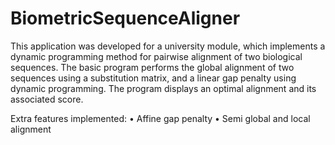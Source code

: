 # BiometricSequenceAligner
This application was developed for a university module, which implements a dynamic programming method for pairwise alignment of two biological sequences. The basic program performs the global alignment of two sequences using a substitution matrix, and a linear gap penalty using dynamic programming. The program displays an optimal alignment and its associated score. 

Extra features implemented:
• Affine gap penalty
• Semi global and local alignment

